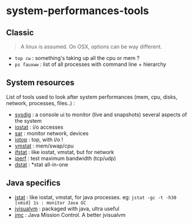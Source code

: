 # system-performances-tools

## Classic

> A linux is assumed. On OSX, options can be way different.

- `top cw` : something's taking up all the cpu or mem ?
- `ps fauxww` : list of all processes with command line + hierarchy

## System resources

List of tools used to look after system performances (mem, cpu, disks, network, processes, files..) :

- [sysdig](http://www.sysdig.org/) : a console ui to monitor (live and snapshots) several aspects of the system
- [iostat](http://linuxcommand.org/man_pages/iostat1.html) : i/o accesses
- [sar](http://linuxcommand.org/man_pages/sar1.html) : monitor network, devices
- [iotop](http://guichaz.free.fr/iotop/) : top, with i/o !
- [vmstat](http://linuxcommand.org/man_pages/vmstat8.html) : mem/swap/cpu
- [ifstat](https://linux.die.net/man/1/ifstat) : like iostat, vmstat, but for network
- [iperf](https://iperf.fr/) : test maximum bandwidth (tcp/udp)
- [dstat](http://dag.wiee.rs/home-made/dstat/) :  *stat all-in-one

## Java specifics

- [jstat](http://docs.oracle.com/javase/8/docs/technotes/guides/troubleshoot/tooldescr017.html) : like iostat, vmstat, for java processes. eg: `jstat -gc -t -h30 [vmid] 1s : monitor Java GC`
- [jvisualvm](https://visualvm.github.io/) : packaged with java, ultra useful
- [jmc](https://docs.oracle.com/javacomponents/jmc-5-5/jmc-user-guide/jmc.htm) : Java Mission Control. A better jvisualvm

